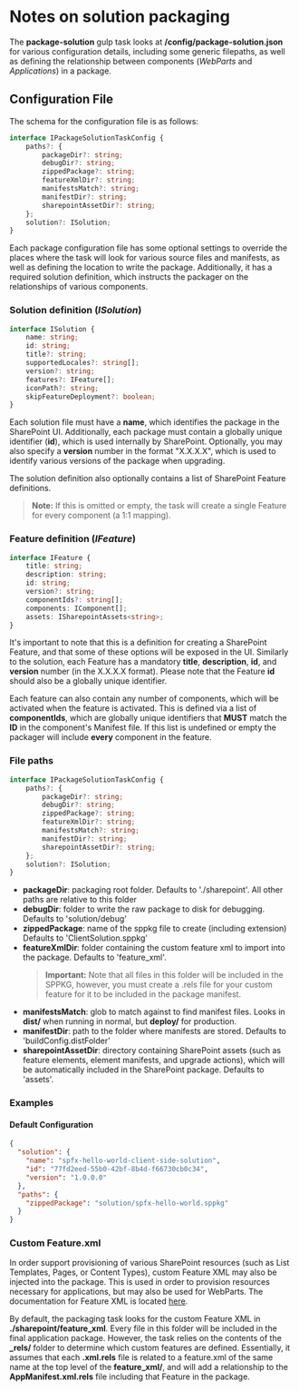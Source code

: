 # Notes on solution packaging

The **package-solution** gulp task looks at **/config/package-solution.json** for various configuration details, including some generic filepaths, as well as defining the relationship between components (_WebParts_ and _Applications_) in a package.

## Configuration File

The schema for the configuration file is as follows:

```ts
interface IPackageSolutionTaskConfig {
    paths?: {
        packageDir?: string;
        debugDir?: string;
        zippedPackage?: string;
        featureXmlDir?: string;
        manifestsMatch?: string;
        manifestDir?: string;
        sharepointAssetDir?: string;
    };
    solution?: ISolution;
}
```

Each package configuration file has some optional settings to override the places where the task will look for various source files and manifests, as well as defining the location to write the package. Additionally, it has a required solution definition, which instructs the packager on the relationships of various components.

### Solution definition (_ISolution_)

```ts
interface ISolution {
    name: string;
    id: string;
    title?: string;
    supportedLocales?: string[];
    version?: string;
    features?: IFeature[];
    iconPath?: string;
    skipFeatureDeployment?: boolean;
}
```

Each solution file must have a **name**, which identifies the package in the SharePoint UI. Additionally, each package must contain a globally unique identifier (**id**), which is used internally by SharePoint. Optionally, you may also specify a **version** number in the format "X.X.X.X", which is used to identify various versions of the package when upgrading.

The solution definition also optionally contains a list of SharePoint Feature definitions.

> **Note:** If this is omitted or empty, the task will create a single Feature for every component (a 1:1 mapping).

### Feature definition (_IFeature_)

```ts
interface IFeature {
    title: string;
    description: string;
    id: string;
    version?: string;
    componentIds?: string[];
    components: IComponent[];
    assets: ISharepointAssets<string>;
}
```

It's important to note that this is a definition for creating a SharePoint Feature, and that some of these options will be exposed in the UI. Similarly to the solution, each Feature has a mandatory **title**, **description**, **id**, and **version** number (in the X.X.X.X format). Please note that the Feature **id** should also be a globally unique identifier.

Each feature can also contain any number of components, which will be activated when the feature is activated. This is defined via a list of **componentIds**, which are globally unique identifiers that **MUST** match the **ID** in the component's Manifest file. If this list is undefined or empty the packager will include **every** component in the feature.

### File paths

```ts
interface IPackageSolutionTaskConfig {
    paths?: {
        packageDir?: string;
        debugDir?: string;
        zippedPackage?: string;
        featureXmlDir?: string;
        manifestsMatch?: string;
        manifestDir?: string;
        sharepointAssetDir?: string;
    };
    solution?: ISolution;
}
```

* **packageDir**: packaging root folder. Defaults to './sharepoint'. All other paths are relative to this folder
* **debugDir**: folder to write the raw package to disk for debugging. Defaults to 'solution/debug'
* **zippedPackage**: name of the sppkg file to create (including extension) Defaults to 'ClientSolution.sppkg'
* **featureXmlDir**: folder containing the custom feature xml to import into the package. Defaults to 'feature_xml'.
  > **Important:** Note that all files in this folder will be included in the SPPKG, however, you must create a .rels file for your custom feature for it to be included in the package manifest.
* **manifestsMatch**: glob to match against to find manifest files. Looks in **dist/** when running in normal, but **deploy/** for production.
* **manifestDir**: path to the folder where manifests are stored. Defaults to 'buildConfig.distFolder'
* **sharepointAssetDir**: directory containing SharePoint assets (such as feature elements, element manifests, and upgrade actions), which will be automatically included in the SharePoint package. Defaults to 'assets'.

### Examples

#### Default Configuration

```json
{
  "solution": {
    "name": "spfx-hello-world-client-side-solution",
    "id": "77fd2eed-55b0-42bf-8b4d-f66730cb0c34",
    "version": "1.0.0.0"
  },
  "paths": {
    "zippedPackage": "solution/spfx-hello-world.sppkg"
  }
}
```

### Custom Feature.xml

In order support provisioning of various SharePoint resources (such as List Templates, Pages, or Content Types), custom Feature XML may also be injected into the package. This is used in order to provision resources necessary for applications, but may also be used for WebParts. The documentation for Feature XML is located [here](https://msdn.microsoft.com/en-us/library/office/ms475601.aspx?f=255&MSPPError=-2147217396).

By default, the packaging task looks for the custom Feature XML in **./sharepoint/feature_xml**. Every file in this folder will be included in the final application package. However, the task relies on the contents of the  **_rels/** folder to determine which custom features are defined. Essentially, it assumes that each **.xml.rels** file is related to a feature.xml of the same name at the top level of the **feature_xml/**, and will add a relationship to the **AppManifest.xml.rels** file including that Feature in the package.